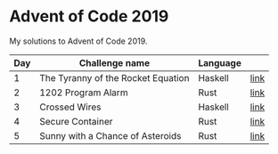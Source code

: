 # Advent of Code 2019

My solutions to Advent of Code 2019.

| Day | Challenge name                     | Language |               |
| --- | ---------------------------------- | -------- | ------------- |
| 1   | The Tyranny of the Rocket Equation | Haskell  | [link](day1/) |
| 2   | 1202 Program Alarm                 | Rust     | [link](day2/) |
| 3   | Crossed Wires                      | Haskell  | [link](day3/) |
| 4   | Secure Container                   | Rust     | [link](day4/) |
| 5   | Sunny with a Chance of Asteroids   | Rust     | [link](day5/) |
